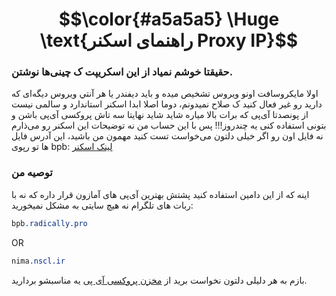 <h1 align="center">$$\color{#a5a5a5} \Huge \text{راهنمای اسکنر Proxy IP}$$ </h1>

### حقیقتا خوشم نمیاد از این اسکریپت ک چینی‌ها نوشتن.

اولا مایکروسافت اونو ویروس تشخیص میده و باید دیفندر یا هر آنتي ویروس دیگه‌ای که دارید رو غیر فعال کنید ک صلاح نمیدونم، دوما اصلا ابدا اسکنر استاندارد و سالمی نیست از پونصدتا آی‌پی که برات بالا میاره شاید شاید نهایتا سه تاش پروکسی آی‌پی باشن و بتونی استفاده کنی یه چندروز!!!
پس با این حساب من نه توضیحات این اسکنر رو می‌ذارم نه فایل اون رو
اگر خیلی دلتون می‌خواست تست کنید مهمون من باشید، این آدرس فایل ها تو رپوی bpb: [لینک اسکنر](https://github.com/bia-pain-bache/BPB-Worker-Panel/archive/refs/heads/main.zip)

### توصیه من

اینه که از این دامین استفاده کنید پشتش بهترین آی‌پی های آمازون قرار داره که نه با ربات های تلگرام نه هیچ سایتی به مشکل نمیخورید:

```css
bpb.radically.pro
```

OR

```css
nima.nscl.ir
```

بازم به هر دلیلی دلتون نخواست برید از [مخزن پروکسی آی پی](https://github.com/NiREvil/vless/blob/main/sub/ProxyIP.md) یه مناسبشو بردارید.

